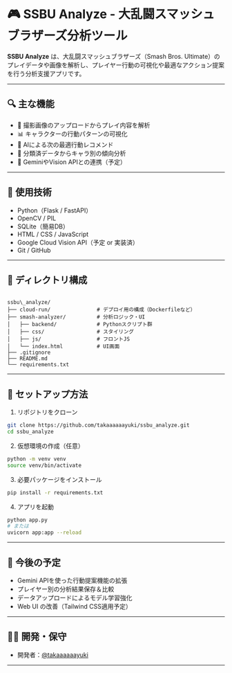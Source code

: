 # 🎮 SSBU Analyze - 大乱闘スマッシュブラザーズ分析ツール

**SSBU Analyze** は、大乱闘スマッシュブラザーズ（Smash Bros. Ultimate）のプレイデータや画像を解析し、プレイヤー行動の可視化や最適なアクション提案を行う分析支援アプリです。

---

## 🔍 主な機能

- 📸 撮影画像のアップロードからプレイ内容を解析
- 📊 キャラクターの行動パターンの可視化
- 🤖 AIによる次の最適行動レコメンド
- 📁 分類済データからキャラ別の傾向分析
- 🧠 GeminiやVision APIとの連携（予定）

---

## 🧰 使用技術

- Python（Flask / FastAPI）
- OpenCV / PIL
- SQLite（簡易DB）
- HTML / CSS / JavaScript
- Google Cloud Vision API（予定 or 実装済）
- Git / GitHub

---

## 📁 ディレクトリ構成

```

ssbu\_analyze/
├── cloud-run/               # デプロイ用の構成（Dockerfileなど）
├── smash-analyzer/          # 分析ロジック・UI
│   ├── backend/             # Pythonスクリプト群
│   ├── css/                 # スタイリング
│   ├── js/                  # フロントJS
│   └── index.html           # UI画面
├── .gitignore
├── README.md
└── requirements.txt

````

---

## 🚀 セットアップ方法

1. リポジトリをクローン

```bash
git clone https://github.com/takaaaaaayuki/ssbu_analyze.git
cd ssbu_analyze
````

2. 仮想環境の作成（任意）

```bash
python -m venv venv
source venv/bin/activate
```

3. 必要パッケージをインストール

```bash
pip install -r requirements.txt
```

4. アプリを起動

```bash
python app.py
# または
uvicorn app:app --reload
```

---

## 🧪 今後の予定

* Gemini APIを使った行動提案機能の拡張
* プレイヤー別の分析結果保存＆比較
* データアップロードによるモデル学習強化
* Web UI の改善（Tailwind CSS適用予定）

---

## 👨‍💻 開発・保守

* 開発者：[@takaaaaaayuki](https://github.com/takaaaaaayuki)

---


